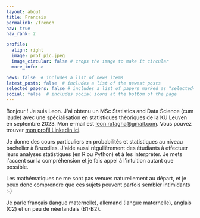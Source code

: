 ```yaml
---
layout: about
title: Français
permalink: /french
nav: true
nav_rank: 2

profile:
  align: right
  image: prof_pic.jpeg
  image_circular: false # crops the image to make it circular
  more_info: >

news: false  # includes a list of news items
latest_posts: false  # includes a list of the newest posts
selected_papers: false # includes a list of papers marked as "selected={true}"
social: false  # includes social icons at the bottom of the page
---
```


Bonjour ! Je suis Leon. J'ai obtenu un MSc Statistics and Data Science (cum laude) avec une spécialisation en statistiques théoriques de la KU Leuven en septembre 2023. Mon e-mail est [leon.rofagha@gmail.com](mailto:leon.rofagha@gmail.com). Vous pouvez trouver [mon profil Linkedin ici](https://linkedin.com/in/leonrofagha/).

Je donne des cours particuliers en probabilités et statistiques au niveau bachelier à Bruxelles. J'aide aussi régulièrement des étudiants à effectuer leurs analyses statistiques (en R ou Python) et à les interpréter. Je mets l'accent sur la compréhension et je fais appel à l'intuition autant que possible. 

Les mathématiques ne me sont pas venues naturellement au départ, et je peux donc comprendre que ces sujets peuvent parfois sembler intimidants :-)

Je parle français (langue maternelle), allemand (langue maternelle), anglais (C2) et un peu de néerlandais (B1-B2).
